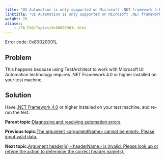 ```yaml
--- 
title: "UI Automation is only supported on Microsoft .NET framework 4.0 or higher. Install Microsoft .NET framework 4.0 or higher to use this feature."
linktitle: "UI Automation is only supported on Microsoft .NET framework 4.0 or higher. Install Microsoft .NET framework 4.0 or higher to use this feature."
weight: 20
aliases: 
    - /TA_FAQ/Topics/0x80020001L.html
---
```


Error code: 0x80020001L

## Problem

This happens because using TestArchitect to work with Microsoft UI Automation technology requires .NET Framework 4.0 or higher installed on your test machine.

## Solution

Have [.NET Framework 4.0](https://www.microsoft.com/en-us/download/details.aspx?id=17851) or higher installed on your test machine, and re-run the test.

**Parent topic:**[Diagnosing and resolving automation errors](/TA_FAQ/Topics/faq.automation_error.html)

**Previous topic:**[The argument <argumentName\> cannot be empty. Please input valid data.](/TA_FAQ/Topics/0x80010008L.html)

**Next topic:**[Argument header\(s\) <headerName\> is invalid. Please look up or retype the action to determine the correct header name\(s\).](/TA_FAQ/Topics/0x80010015L.html)

